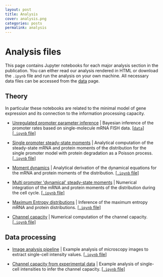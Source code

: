 ```yaml
---
layout: post
title: Analysis
cover: analysis.png
categories: posts
permalink: analysis
---
```


# Analysis files

This page contains Jupyter notebooks for each major analysis section in the
publication. You can either read our analysis rendered in HTML or download the
`.ipynb` file and run the analysis on your own machine. All necessary data files
can be accessed from the
[data](https://RPGroup-PBoC.github.io/chann_cap/data)
page.

## Theory

In particular these notebooks are related to the minimal model of gene
expression and its connection to the information processing capacity.

* [Unregulated promoter parameter inference](src/theory/html/chemical_master_mRNA_FISH_mcmc.html) \| Bayesian inference of the promoter rates
based on single-molecule mRNA FISH data. [\[`data`\]](data/mRNA_FISH/Jones_Brewster_2014.csv) [\[`.ipynb` file\]](src/theory/chemical_master_mRNA_FISH_mcmc.ipynb)

* [Single promoter steady-state moments](src/theory/html/chemical_master_steady_state_moments_general.html) \| Analytical computation of the steady-state mRNA and protein moments of the distribution for the single promoter model with protein degradation as a Poisson process. [\[`.ipynb` file\]](src/theory/chemical_master_steady_state_moments_general.ipynb)

* [Moment dynamics](src/theory/html/moment_dynamics_system.html) \| Analytical derivation of the dynamical equations for the mRNA and protein moments of the distribution. [\[`.ipynb` file\]](src/theory/moment_dynamics_system.ipynb)

* [Multi promoter 'dynamical' steady-state moments](src/theory/html/moment_dynamics_cell_division.html) \| Numerical integration of the mRNA and protein moments of the distribution during the cell cycle. [\[`.ipynb` file\]](src/theory/moment_dynamics_cell_division.ipynb)

* [Maximum Entropy distributions](src/theory/html/MaxEnt_approx_joint.html) \| Inference of the maximum entropy mRNA and protein distributions. [\[`.ipynb` file\]](src/theory/MaxEnt_approx_joint.ipynb)

* [Channel capacity](src/theory/html/blahut_algorithm_channel_capacity.html) \| Numerical computation of the channel capacity. [\[`.ipynb` file\]](src/theory/blahut_algorithm_channel_capacity.ipynb)

## Data processing

* [Image analysis pipeline](src/image_analysis/image_analysis_pipeline.html) \| Example analysis of microscopy images to extract single-cell intensity values. [\[`.ipynb` file\]](src/image_analysis/image_analysis_pipeline.ipynb)


* [Channel capacity from experimental data](src/channcap_exp/channel_capacity_bias_correction.html) \| Example analysis of single-cell intensities to infer the channel capacity. [\[`.ipynb` file\]](src/channcap_exp/channel_capacity_bias_correction.ipynb)

<!-- ## Example Scripts

Our experimental pipeline included two Python scripts used for processing the
raw flow cytometry data and generating quality control plots. These scripts generated files that were saved to disk after each run.

* [Example `example_processing.py` file](../../../../code/examples/example_processing.py) \| This script reads in flow cytometry measurements from a `.csv` file, employs an unsupervised gating algorithm, computes the experimental fold-change in gene expression, and saves two `.csv` files with said fold-change values.

* [Example `analysis.py` file](../../../../code/examples/example_analysis.py) \| This script reads in the fold-change `.csv` file generated by [`example_processing.py`](../../../../code/examples/example_processing.py) and generates a plot of the intensity as a function of IPTG concentration as well as a titration of fold-change in the absence of inducer as a function of repressor copy number. -->

